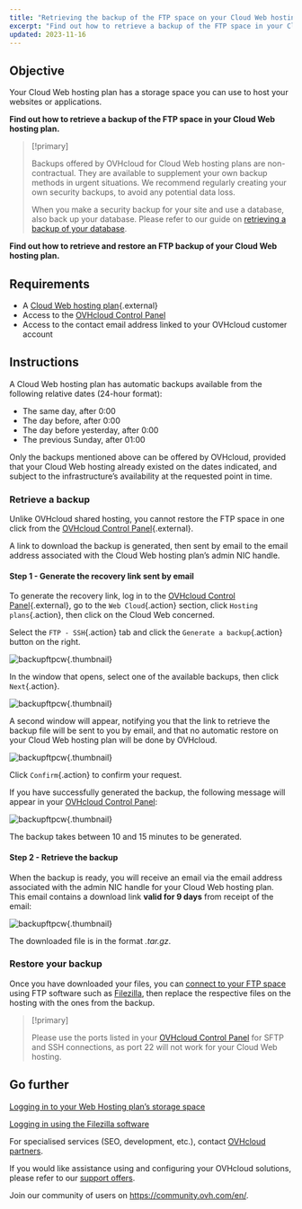 ```yaml
---
title: "Retrieving the backup of the FTP space on your Cloud Web hosting plan"
excerpt: "Find out how to retrieve a backup of the FTP space in your Cloud Web hosting plan"
updated: 2023-11-16
---
```


## Objective

Your Cloud Web hosting plan has a storage space you can use to host your websites or applications.

**Find out how to retrieve a backup of the FTP space in your Cloud Web hosting plan.**

> [!primary]
> 
> Backups offered by OVHcloud for Cloud Web hosting plans are non-contractual. They are available to supplement your own backup methods in urgent situations. We recommend regularly creating your own security backups, to avoid any potential data loss.
> 
> When you make a security backup for your site and use a database, also back up your database. Please refer to our guide on [retrieving a backup of your database](sql_database_export1.).
> 

**Find out how to retrieve and restore an FTP backup of your Cloud Web hosting plan.**

## Requirements

- A [Cloud Web hosting plan](hosting-cloud-web-offer.){.external}
- Access to the [OVHcloud Control Panel](manager.)
- Access to the contact email address linked to your OVHcloud customer account

## Instructions

A Cloud Web hosting plan has automatic backups available from the following relative dates (24-hour format):

- The same day, after 0:00
- The day before, after 0:00
- The day before yesterday, after 0:00
- The previous Sunday, after 01:00

Only the backups mentioned above can be offered by OVHcloud, provided that your Cloud Web hosting already existed on the dates indicated, and subject to the infrastructure’s availability at the requested point in time.

### Retrieve a backup

Unlike OVHcloud shared hosting, you cannot restore the FTP space in one click from the [OVHcloud Control Panel](manager.){.external}.

A link to download the backup is generated, then sent by email to the email address associated with the Cloud Web hosting plan’s admin NIC handle.

#### Step 1 - Generate the recovery link sent by email

To generate the recovery link, log in to the [OVHcloud Control Panel](manager.){.external}, go to the `Web Cloud`{.action} section, click `Hosting plans`{.action}, then click on the Cloud Web concerned. 

Select the `FTP - SSH`{.action} tab and click the `Generate a backup`{.action} button on the right.

![backupftpcw](generate-a-backup.png){.thumbnail}

In the window that opens, select one of the available backups, then click `Next`{.action}.

![backupftpcw](generate-a-backup-step-1.png){.thumbnail}

A second window will appear, notifying you that the link to retrieve the backup file will be sent to you by email, and that no automatic restore on your Cloud Web hosting plan will be done by OVHcloud.

![backupftpcw](generate-a-backup-step-2.png){.thumbnail}

Click `Confirm`{.action} to confirm your request.

If you have successfully generated the backup, the following message will appear in your [OVHcloud Control Panel](manager.):

![backupftpcw](message-backup-progress.png){.thumbnail}

The backup takes between 10 and 15 minutes to be generated.

#### Step 2 - Retrieve the backup

When the backup is ready, you will receive an email via the email address associated with the admin NIC handle for your Cloud Web hosting plan.<br>
This email contains a download link **valid for 9 days** from receipt of the email:

![backupftpcw](backup-information.png){.thumbnail}

The downloaded file is in the format *.tar.gz*.

### Restore your backup

Once you have downloaded your files, you can [connect to your FTP space](ftp_connection1.) using FTP software such as [Filezilla](ftp_filezilla_user_guide1.), then replace the respective files on the hosting with the ones from the backup.

> [!primary]
>
> Please use the ports listed in your [OVHcloud Control Panel](manager.) for SFTP and SSH connections, as port 22 will not work for your Cloud Web hosting.
>

## Go further 

[Logging in to your Web Hosting plan’s storage space](ftp_connection1.)

[Logging in using the Filezilla software](ftp_filezilla_user_guide1.)

For specialised services (SEO, development, etc.), contact [OVHcloud partners](partner.).

If you would like assistance using and configuring your OVHcloud solutions, please refer to our [support offers](support.).

Join our community of users on <https://community.ovh.com/en/>.